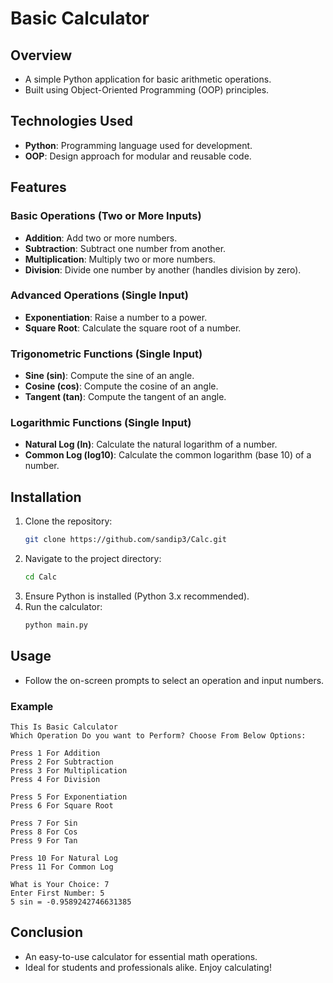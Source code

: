# Basic Calculator

## Overview
- A simple Python application for basic arithmetic operations.
- Built using Object-Oriented Programming (OOP) principles.

## Technologies Used
- **Python**: Programming language used for development.
- **OOP**: Design approach for modular and reusable code.

## Features

### Basic Operations (Two or More Inputs)
- **Addition**: Add two or more numbers.
- **Subtraction**: Subtract one number from another.
- **Multiplication**: Multiply two or more numbers.
- **Division**: Divide one number by another (handles division by zero).

### Advanced Operations (Single Input)
- **Exponentiation**: Raise a number to a power.
- **Square Root**: Calculate the square root of a number.

### Trigonometric Functions (Single Input)
- **Sine (sin)**: Compute the sine of an angle.
- **Cosine (cos)**: Compute the cosine of an angle.
- **Tangent (tan)**: Compute the tangent of an angle.

### Logarithmic Functions (Single Input)
- **Natural Log (ln)**: Calculate the natural logarithm of a number.
- **Common Log (log10)**: Calculate the common logarithm (base 10) of a number.

## Installation

1. Clone the repository:
   ```bash
   git clone https://github.com/sandip3/Calc.git
   ```
2. Navigate to the project directory:
   ```bash
   cd Calc
   ```
3. Ensure Python is installed (Python 3.x recommended).
4. Run the calculator:
   ```bash
   python main.py
   ```

## Usage
- Follow the on-screen prompts to select an operation and input numbers.

### Example
```plaintext
This Is Basic Calculator 
Which Operation Do you want to Perform? Choose From Below Options:

Press 1 For Addition
Press 2 For Subtraction
Press 3 For Multiplication
Press 4 For Division

Press 5 For Exponentiation
Press 6 For Square Root

Press 7 For Sin
Press 8 For Cos
Press 9 For Tan

Press 10 For Natural Log
Press 11 For Common Log

What is Your Choice: 7
Enter First Number: 5
5 sin = -0.9589242746631385 
```

## Conclusion
- An easy-to-use calculator for essential math operations.
- Ideal for students and professionals alike. Enjoy calculating!
